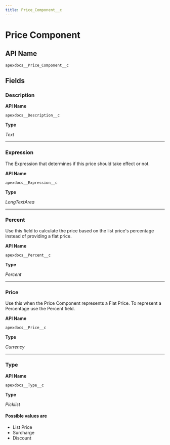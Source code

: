 ```yaml
---
title: Price_Component__c
---
```


# Price Component

## API Name
`apexdocs__Price_Component__c`

## Fields
### Description

**API Name**

`apexdocs__Description__c`

**Type**

*Text*

---
### Expression

The Expression that determines if this price should take effect or not.

**API Name**

`apexdocs__Expression__c`

**Type**

*LongTextArea*

---
### Percent

Use this field to calculate the price based on the list price&#x27;s percentage instead of providing a flat price.

**API Name**

`apexdocs__Percent__c`

**Type**

*Percent*

---
### Price

Use this when the Price Component represents a Flat Price. To represent a Percentage use the Percent field.

**API Name**

`apexdocs__Price__c`

**Type**

*Currency*

---
### Type

**API Name**

`apexdocs__Type__c`

**Type**

*Picklist*

#### Possible values are
* List Price
* Surcharge
* Discount